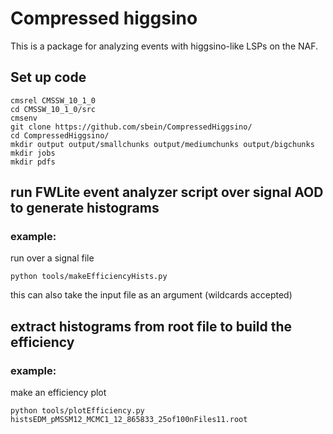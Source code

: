 # Compressed higgsino
This is a package for analyzing events with higgsino-like LSPs on the NAF.
## Set up code

```
cmsrel CMSSW_10_1_0
cd CMSSW_10_1_0/src
cmsenv
git clone https://github.com/sbein/CompressedHiggsino/
cd CompressedHiggsino/
mkdir output output/smallchunks output/mediumchunks output/bigchunks
mkdir jobs
mkdir pdfs
```
## run FWLite event analyzer script over signal AOD to generate histograms
### example:

run over a signal file
```
python tools/makeEfficiencyHists.py
```
this can also take the input file as an argument (wildcards accepted)

## extract histograms from root file to build the efficiency
### example:

make an efficiency plot
```
python tools/plotEfficiency.py histsEDM_pMSSM12_MCMC1_12_865833_25of100nFiles11.root
```
